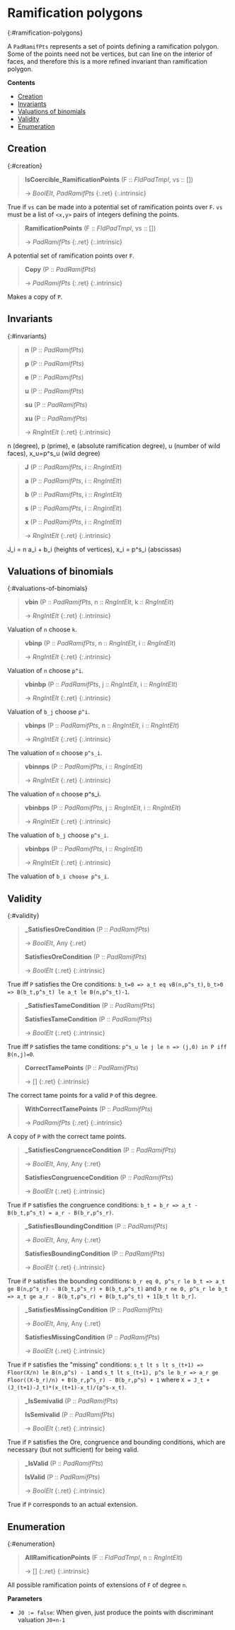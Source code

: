 # Ramification polygons
{:#ramification-polygons}


A `PadRamifPts` represents a set of points defining a ramification polygon. Some of the points need not be vertices, but can line on the interior of faces, and therefore this is a more refined invariant than ramification polygon.


**Contents**
* [Creation](#creation)
* [Invariants](#invariants)
* [Valuations of binomials](#valuations-of-binomials)
* [Validity](#validity)
* [Enumeration](#enumeration)

## Creation
{:#creation}

<a id="IsCoercible_RamificationPoints--FldPadTmpl--seq"></a><a id="IsCoercible_RamificationPoints"></a><a id="IsCoercible_RamificationPoints--FldPadTmpl--etc"></a>
> **IsCoercible_RamificationPoints** (F :: *FldPadTmpl*, vs :: [])
> 
> -> *BoolElt*, *PadRamifPts*
> {:.ret}
{:.intrinsic}

True if `vs` can be made into a potential set of ramification points over `F`. `vs` must be a list of `<x,y>` pairs of integers defining the points.


<a id="RamificationPoints--FldPadTmpl--etc"></a><a id="RamificationPoints"></a><a id="RamificationPoints--FldPadTmpl--seq"></a>
> **RamificationPoints** (F :: *FldPadTmpl*, vs :: [])
> 
> -> *PadRamifPts*
> {:.ret}
{:.intrinsic}

A potential set of ramification points over `F`.


<a id="Copy"></a><a id="Copy--PadRamifPts"></a>
> **Copy** (P :: *PadRamifPts*)
> 
> -> *PadRamifPts*
> {:.ret}
{:.intrinsic}

Makes a copy of `P`.


## Invariants
{:#invariants}

<a id="n--PadRamifPts"></a><a id="p--PadRamifPts"></a><a id="xu"></a><a id="u--PadRamifPts"></a><a id="e"></a><a id="su"></a><a id="xu--PadRamifPts"></a><a id="n"></a><a id="u"></a><a id="e--PadRamifPts"></a><a id="su--PadRamifPts"></a><a id="p"></a>
> **n** (P :: *PadRamifPts*)
> 
> **p** (P :: *PadRamifPts*)
> 
> **e** (P :: *PadRamifPts*)
> 
> **u** (P :: *PadRamifPts*)
> 
> **su** (P :: *PadRamifPts*)
> 
> **xu** (P :: *PadRamifPts*)
> 
> -> *RngIntElt*
> {:.ret}
{:.intrinsic}

n (degree), p (prime), e (absolute ramification degree), u (number of wild faces), x_u=p^s_u (wild degree)












<a id="J--PadRamifPts--etc"></a><a id="a"></a><a id="b"></a><a id="b--PadRamifPts--etc"></a><a id="s"></a><a id="s--PadRamifPts--etc"></a><a id="x--PadRamifPts--etc"></a><a id="b--PadRamifPts--RngIntElt"></a><a id="x--PadRamifPts--RngIntElt"></a><a id="a--PadRamifPts--etc"></a><a id="s--PadRamifPts--RngIntElt"></a><a id="J--PadRamifPts--RngIntElt"></a><a id="J"></a><a id="a--PadRamifPts--RngIntElt"></a><a id="x"></a>
> **J** (P :: *PadRamifPts*, i :: *RngIntElt*)
> 
> **a** (P :: *PadRamifPts*, i :: *RngIntElt*)
> 
> **b** (P :: *PadRamifPts*, i :: *RngIntElt*)
> 
> **s** (P :: *PadRamifPts*, i :: *RngIntElt*)
> 
> **x** (P :: *PadRamifPts*, i :: *RngIntElt*)
> 
> -> *RngIntElt*
> {:.ret}
{:.intrinsic}

J_i = n a_i + b_i (heights of vertices), x_i = p^s_i (abscissas)










## Valuations of binomials
{:#valuations-of-binomials}

<a id="vbin"></a><a id="vbin--PadRamifPts--RngIntElt--RngIntElt"></a><a id="vbin--PadRamifPts--etc"></a>
> **vbin** (P :: *PadRamifPts*, n :: *RngIntElt*, k :: *RngIntElt*)
> 
> -> *RngIntElt*
> {:.ret}
{:.intrinsic}

Valuation of `n` choose `k`.


<a id="vbinp--PadRamifPts--etc"></a><a id="vbinp--PadRamifPts--RngIntElt--RngIntElt"></a><a id="vbinp"></a>
> **vbinp** (P :: *PadRamifPts*, n :: *RngIntElt*, i :: *RngIntElt*)
> 
> -> *RngIntElt*
> {:.ret}
{:.intrinsic}

Valuation of `n` choose `p^i`.


<a id="vbinbp--PadRamifPts--etc"></a><a id="vbinbp--PadRamifPts--RngIntElt--RngIntElt"></a><a id="vbinbp"></a>
> **vbinbp** (P :: *PadRamifPts*, j :: *RngIntElt*, i :: *RngIntElt*)
> 
> -> *RngIntElt*
> {:.ret}
{:.intrinsic}

Valuation of `b_j` choose `p^i`.


<a id="vbinps--PadRamifPts--RngIntElt--RngIntElt"></a><a id="vbinps--PadRamifPts--etc"></a><a id="vbinps"></a>
> **vbinps** (P :: *PadRamifPts*, n :: *RngIntElt*, i :: *RngIntElt*)
> 
> -> *RngIntElt*
> {:.ret}
{:.intrinsic}

The valuation of `n` choose `p^s_i`.


<a id="vbinnps--PadRamifPts--etc"></a><a id="vbinnps--PadRamifPts--RngIntElt"></a><a id="vbinnps"></a>
> **vbinnps** (P :: *PadRamifPts*, i :: *RngIntElt*)
> 
> -> *RngIntElt*
> {:.ret}
{:.intrinsic}

The valuation of `n` choose p^s_i.


<a id="vbinbps--PadRamifPts--RngIntElt--RngIntElt"></a><a id="vbinbps--PadRamifPts--etc"></a><a id="vbinbps"></a>
> **vbinbps** (P :: *PadRamifPts*, j :: *RngIntElt*, i :: *RngIntElt*)
> 
> -> *RngIntElt*
> {:.ret}
{:.intrinsic}

The valuation of `b_j` choose `p^s_i`.


<a id="vbinbps--PadRamifPts--etc-2"></a><a id="vbinbps--PadRamifPts--RngIntElt"></a><a id="vbinbps-2"></a>
> **vbinbps** (P :: *PadRamifPts*, i :: *RngIntElt*)
> 
> -> *RngIntElt*
> {:.ret}
{:.intrinsic}

The valuation of `b_i choose p^s_i`.


## Validity
{:#validity}

<a id="_SatisfiesOreCondition"></a><a id="_SatisfiesOreCondition--PadRamifPts"></a><a id="SatisfiesOreCondition"></a><a id="SatisfiesOreCondition--PadRamifPts"></a>
> **_SatisfiesOreCondition** (P :: *PadRamifPts*)
> 
> -> *BoolElt*, Any
> {:.ret}
> 
> **SatisfiesOreCondition** (P :: *PadRamifPts*)
> 
> -> *BoolElt*
> {:.ret}
{:.intrinsic}

True iff `P` satisfies the Ore conditions: `b_t=0 => a_t eq vB(n,p^s_t)`, `b_t>0 => B(b_t,p^s_t) le a_t le B(n,p^s_t)-1`.




<a id="SatisfiesTameCondition--PadRamifPts"></a><a id="_SatisfiesTameCondition--PadRamifPts"></a><a id="_SatisfiesTameCondition"></a><a id="SatisfiesTameCondition"></a>
> **_SatisfiesTameCondition** (P :: *PadRamifPts*)
> 
> **SatisfiesTameCondition** (P :: *PadRamifPts*)
> 
> -> *BoolElt*
> {:.ret}
{:.intrinsic}

True iff `P` satisfies the tame conditions: `p^s_u le j le n => (j,0) in P iff B(n,j)=0`.




<a id="CorrectTamePoints"></a><a id="CorrectTamePoints--PadRamifPts"></a>
> **CorrectTamePoints** (P :: *PadRamifPts*)
> 
> -> []
> {:.ret}
{:.intrinsic}

The correct tame points for a valid `P` of this degree.


<a id="WithCorrectTamePoints--PadRamifPts"></a><a id="WithCorrectTamePoints"></a>
> **WithCorrectTamePoints** (P :: *PadRamifPts*)
> 
> -> *PadRamifPts*
> {:.ret}
{:.intrinsic}

A copy of `P` with the correct tame points.


<a id="_SatisfiesCongruenceCondition--PadRamifPts"></a><a id="SatisfiesCongruenceCondition"></a><a id="SatisfiesCongruenceCondition--PadRamifPts"></a><a id="_SatisfiesCongruenceCondition"></a>
> **_SatisfiesCongruenceCondition** (P :: *PadRamifPts*)
> 
> -> *BoolElt*, Any, Any
> {:.ret}
> 
> **SatisfiesCongruenceCondition** (P :: *PadRamifPts*)
> 
> -> *BoolElt*
> {:.ret}
{:.intrinsic}

True if `P` satisfies the congruence conditions: `b_t = b_r => a_t - B(b_t,p^s_t) = a_r - B(b_r,p^s_r)`.




<a id="SatisfiesBoundingCondition--PadRamifPts"></a><a id="_SatisfiesBoundingCondition"></a><a id="_SatisfiesBoundingCondition--PadRamifPts"></a><a id="SatisfiesBoundingCondition"></a>
> **_SatisfiesBoundingCondition** (P :: *PadRamifPts*)
> 
> -> *BoolElt*, Any, Any
> {:.ret}
> 
> **SatisfiesBoundingCondition** (P :: *PadRamifPts*)
> 
> -> *BoolElt*
> {:.ret}
{:.intrinsic}

True if `P` satisfies the bounding conditions: `b_r eq 0, p^s_r le b_t => a_t ge B(n,p^s_r) - B(b_t,p^s_r) + B(b_t,p^s_t)` and `b_r ne 0, p^s_r le b_t => a_t ge a_r - B(b_t,p^s_r) + B(b_t,p^s_t) + 1[b_t lt b_r]`.




<a id="_SatisfiesMissingCondition--PadRamifPts"></a><a id="SatisfiesMissingCondition"></a><a id="SatisfiesMissingCondition--PadRamifPts"></a><a id="_SatisfiesMissingCondition"></a>
> **_SatisfiesMissingCondition** (P :: *PadRamifPts*)
> 
> -> *BoolElt*, Any, Any
> {:.ret}
> 
> **SatisfiesMissingCondition** (P :: *PadRamifPts*)
> 
> -> *BoolElt*
> {:.ret}
{:.intrinsic}

True if `P` satisfies the "missing" conditions: `s_t lt s lt s_(t+1) => Floor(X/n) le B(n,p^s) - 1` and `s_t lt s_(t+1), p^s le b_r => a_r ge Floor((X-b_r)/n) + B(b_r,p^s_r) - B(b_r,p^s) + 1` where `X = J_t + (J_(t+1)-J_t)*(x_(t+1)-x_t)/(p^s-x_t)`.




<a id="_IsSemivalid"></a><a id="IsSemivalid--PadRamifPts"></a><a id="_IsSemivalid--PadRamifPts"></a><a id="IsSemivalid"></a>
> **_IsSemivalid** (P :: *PadRamifPts*)
> 
> **IsSemivalid** (P :: *PadRamifPts*)
> 
> -> *BoolElt*
> {:.ret}
{:.intrinsic}

True if `P` satisfies the Ore, congruence and bounding conditions, which are necessary (but not sufficient) for being valid.




<a id="IsValid"></a><a id="IsValid--PadRamifPts"></a><a id="_IsValid--PadRamifPts"></a><a id="_IsValid"></a>
> **_IsValid** (P :: *PadRamifPts*)
> 
> **IsValid** (P :: *PadRamifPts*)
> 
> -> *BoolElt*
> {:.ret}
{:.intrinsic}

True if `P` corresponds to an actual extension.




## Enumeration
{:#enumeration}

<a id="AllRamificationPoints--FldPadTmpl--RngIntElt"></a><a id="AllRamificationPoints--FldPadTmpl--etc"></a><a id="AllRamificationPoints"></a>
> **AllRamificationPoints** (F :: *FldPadTmpl*, n :: *RngIntElt*)
> 
> -> []
> {:.ret}
{:.intrinsic}

All possible ramification points of extensions of `F` of degree `n`.

**Parameters**
- `J0 := false`: When given, just produce the points with discriminant valuation `J0+n-1`

